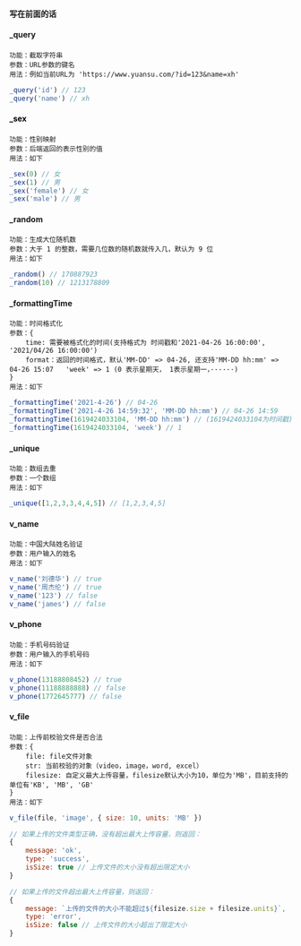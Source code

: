 #### 写在前面的话

#### _query
    功能：截取字符串
    参数：URL参数的键名
    用法：例如当前URL为 'https://www.yuansu.com/?id=123&name=xh'
```js
_query('id') // 123
_query('name') // xh
```
#### <font color="black">_sex</font>

    功能：性别映射
    参数：后端返回的表示性别的值
    用法：如下
```js
_sex(0) // 女
_sex(1) // 男
_sex('female') // 女
_sex('male') // 男
```

#### _random
    功能：生成大位随机数
    参数：大于 1 的整数，需要几位数的随机数就传入几，默认为 9 位
    用法：如下
```js
_random() // 170887923
_random(10) // 1213178809
```

#### _formattingTime
    功能：时间格式化
    参数：{
        time: 需要被格式化的时间(支持格式为 时间戳和'2021-04-26 16:00:00', '2021/04/26 16:00:00')
        format：返回的时间格式，默认'MM-DD' => 04-26, 还支持'MM-DD hh:mm' => 04-26 15:07   'week' => 1 (0 表示星期天， 1表示星期一，······)
    }
    用法：如下
```js
_formattingTime('2021-4-26') // 04-26
_formattingTime('2021-4-26 14:59:32', 'MM-DD hh:mm') // 04-26 14:59
_formattingTime(1619424033104, 'MM-DD hh:mm') // (1619424033104为时间戳) 04-26 16:01
_formattingTime(1619424033104, 'week') // 1
```

#### _unique
    功能：数组去重
    参数：一个数组
    用法：如下
```js
_unique([1,2,3,3,4,4,5]) // [1,2,3,4,5]
```

#### v_name
    功能：中国大陆姓名验证
    参数：用户输入的姓名
    用法：如下
```js
v_name('刘德华') // true
v_name('周杰伦') // true
v_name('123') // false
v_name('james') // false
```

#### v_phone
    功能：手机号码验证
    参数：用户输入的手机号码
    用法：如下
```js
v_phone(13188808452) // true
v_phone(11188888888) // false
v_phone(1772645777) // false
```

#### v_file
    功能：上传前校验文件是否合法
    参数：{
        file: file文件对象
        str: 当前校验的对象（video，image，word, excel）
        filesize: 自定义最大上传容量，filesize默认大小为10，单位为'MB'，目前支持的单位有'KB', 'MB', 'GB'
    }
    用法：如下
```js
v_file(file, 'image', { size: 10, units: 'MB' })

// 如果上传的文件类型正确，没有超出最大上传容量，则返回：
{
    message: 'ok',
    type: 'success',
    isSize: true // 上传文件的大小没有超出限定大小
}

// 如果上传的文件超出最大上传容量，则返回：
{
    message: `上传的文件的大小不能超过${filesize.size + filesize.units}`,
    type: 'error',
    isSize: false // 上传文件的大小超出了限定大小
}
```

